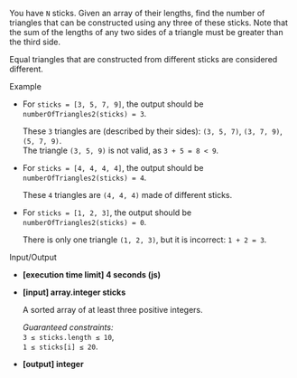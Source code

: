 
You have  `N`  sticks. Given an array of their lengths, find the number of triangles that can be constructed using any three of these sticks. Note that the sum of the lengths of any two sides of a triangle must be greater than the third side.

Equal triangles that are constructed from different sticks are considered different.

Example

-   For  `sticks = [3, 5, 7, 9]`, the output should be  
    `numberOfTriangles2(sticks) = 3`.
    
    These  `3`  triangles are (described by their sides):  `(3, 5, 7)`,  `(3, 7, 9)`,  `(5, 7, 9)`.  
    The triangle  `(3, 5, 9)`  is not valid, as  `3 + 5 = 8 < 9`.
    
-   For  `sticks = [4, 4, 4, 4]`, the output should be  
    `numberOfTriangles2(sticks) = 4`.
    
    These  `4`  triangles are  `(4, 4, 4)`  made of different sticks.
    
-   For  `sticks = [1, 2, 3]`, the output should be  
    `numberOfTriangles2(sticks) = 0`.
    
    There is only one triangle  `(1, 2, 3)`, but it is incorrect:  `1 + 2 = 3`.
    

Input/Output

-   **[execution time limit] 4 seconds (js)**
    
-   **[input] array.integer sticks**
    
    A sorted array of at least three positive integers.
    
    _Guaranteed constraints:_  
    `3 ≤ sticks.length ≤ 10`,  
    `1 ≤ sticks[i] ≤ 20`.
    
-   **[output] integer**
